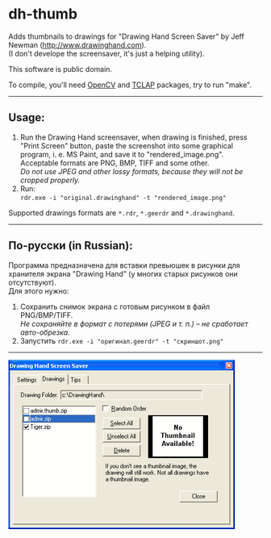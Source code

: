 # dh-thumb
Adds thumbnails to drawings for "Drawing Hand Screen Saver" by Jeff Newman (http://www.drawinghand.com).<br>
(I don't develope the screensaver, it's just a helping utility).

This software is public domain.

To compile, you'll need [OpenCV](https://github.com/opencv/opencv) and [TCLAP](https://sourceforge.net/projects/tclap/) packages, try to run "make".

---
## Usage:
1. Run the Drawing Hand screensaver, when drawing is finished, press "Print Screen" button, paste the screenshot into some graphical program, i. e. MS Paint, and save it to "rendered_image.png".<br>
Acceptable formats are PNG, BMP, TIFF and some other.<br>
*Do not use JPEG and other lossy formats, because they will not be cropped properly.*
2. Run:<br>
`rdr.exe -i "original.drawinghand" -t "rendered_image.png"`<br>

Supported drawings formats are `*.rdr`, `*.geerdr` and `*.drawinghand`.

---
## По-русски (in Russian):
Программа предназначена для вставки превьюшек в рисунки для хранителя экрана "Drawing Hand" (у многих старых рисунков они отсутствуют).<br>
Для этого нужно:
1) Сохранить снимок экрана с готовым рисунком в файл PNG/BMP/TIFF.<br>
*Не сохраняйте в формат с потерями (JPEG и т. п.)&nbsp;– не сработает авто-обрезка.*
2) Запустить `rdr.exe -i "оригинал.geerdr" -t "скриншот.png"`

---
![Resulting thumbnail](https://github.com/VaKonS/dh-thumb/raw/master/admir.gif)
